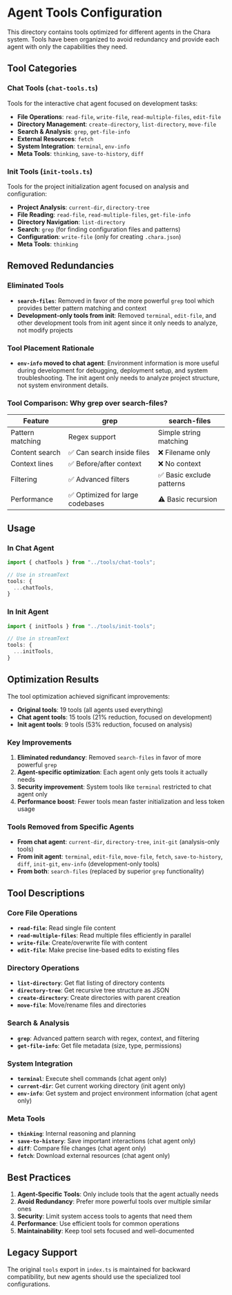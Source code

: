 # Agent Tools Configuration

This directory contains tools optimized for different agents in the Chara system. Tools have been organized to avoid redundancy and provide each agent with only the capabilities they need.

## Tool Categories

### Chat Tools (`chat-tools.ts`)
Tools for the interactive chat agent focused on development tasks:

- **File Operations**: `read-file`, `write-file`, `read-multiple-files`, `edit-file`
- **Directory Management**: `create-directory`, `list-directory`, `move-file`
- **Search & Analysis**: `grep`, `get-file-info`
- **External Resources**: `fetch`
- **System Integration**: `terminal`, `env-info`
- **Meta Tools**: `thinking`, `save-to-history`, `diff`

### Init Tools (`init-tools.ts`)
Tools for the project initialization agent focused on analysis and configuration:

- **Project Analysis**: `current-dir`, `directory-tree`
- **File Reading**: `read-file`, `read-multiple-files`, `get-file-info`
- **Directory Navigation**: `list-directory`
- **Search**: `grep` (for finding configuration files and patterns)
- **Configuration**: `write-file` (only for creating `.chara.json`)
- **Meta Tools**: `thinking`

## Removed Redundancies

### Eliminated Tools
- **`search-files`**: Removed in favor of the more powerful `grep` tool which provides better pattern matching and context
- **Development-only tools from init**: Removed `terminal`, `edit-file`, and other development tools from init agent since it only needs to analyze, not modify projects

### Tool Placement Rationale
- **`env-info` moved to chat agent**: Environment information is more useful during development for debugging, deployment setup, and system troubleshooting. The init agent only needs to analyze project structure, not system environment details.

### Tool Comparison: Why grep over search-files?

| Feature | grep | search-files |
|---------|------|--------------|
| Pattern matching | Regex support | Simple string matching |
| Content search | ✅ Can search inside files | ❌ Filename only |
| Context lines | ✅ Before/after context | ❌ No context |
| Filtering | ✅ Advanced filters | ✅ Basic exclude patterns |
| Performance | ✅ Optimized for large codebases | ⚠️ Basic recursion |

## Usage

### In Chat Agent
```typescript
import { chatTools } from "../tools/chat-tools";

// Use in streamText
tools: {
  ...chatTools,
}
```

### In Init Agent
```typescript
import { initTools } from "../tools/init-tools";

// Use in streamText
tools: {
  ...initTools,
}
```

## Optimization Results

The tool optimization achieved significant improvements:

- **Original tools**: 19 tools (all agents used everything)
- **Chat agent tools**: 15 tools (21% reduction, focused on development)
- **Init agent tools**: 9 tools (53% reduction, focused on analysis)

### Key Improvements
1. **Eliminated redundancy**: Removed `search-files` in favor of more powerful `grep`
2. **Agent-specific optimization**: Each agent only gets tools it actually needs
3. **Security improvement**: System tools like `terminal` restricted to chat agent only
4. **Performance boost**: Fewer tools mean faster initialization and less token usage

### Tools Removed from Specific Agents
- **From chat agent**: `current-dir`, `directory-tree`, `init-git` (analysis-only tools)
- **From init agent**: `terminal`, `edit-file`, `move-file`, `fetch`, `save-to-history`, `diff`, `init-git`, `env-info` (development-only tools)
- **From both**: `search-files` (replaced by superior `grep` functionality)

## Tool Descriptions

### Core File Operations
- **`read-file`**: Read single file content
- **`read-multiple-files`**: Read multiple files efficiently in parallel
- **`write-file`**: Create/overwrite file with content
- **`edit-file`**: Make precise line-based edits to existing files

### Directory Operations
- **`list-directory`**: Get flat listing of directory contents
- **`directory-tree`**: Get recursive tree structure as JSON
- **`create-directory`**: Create directories with parent creation
- **`move-file`**: Move/rename files and directories

### Search & Analysis
- **`grep`**: Advanced pattern search with regex, context, and filtering
- **`get-file-info`**: Get file metadata (size, type, permissions)

### System Integration
- **`terminal`**: Execute shell commands (chat agent only)
- **`current-dir`**: Get current working directory (init agent only)
- **`env-info`**: Get system and project environment information (chat agent only)

### Meta Tools
- **`thinking`**: Internal reasoning and planning
- **`save-to-history`**: Save important interactions (chat agent only)
- **`diff`**: Compare file changes (chat agent only)
- **`fetch`**: Download external resources (chat agent only)

## Best Practices

1. **Agent-Specific Tools**: Only include tools that the agent actually needs
2. **Avoid Redundancy**: Prefer more powerful tools over multiple similar ones
3. **Security**: Limit system access tools to agents that need them
4. **Performance**: Use efficient tools for common operations
5. **Maintainability**: Keep tool sets focused and well-documented

## Legacy Support

The original `tools` export in `index.ts` is maintained for backward compatibility, but new agents should use the specialized tool configurations.
